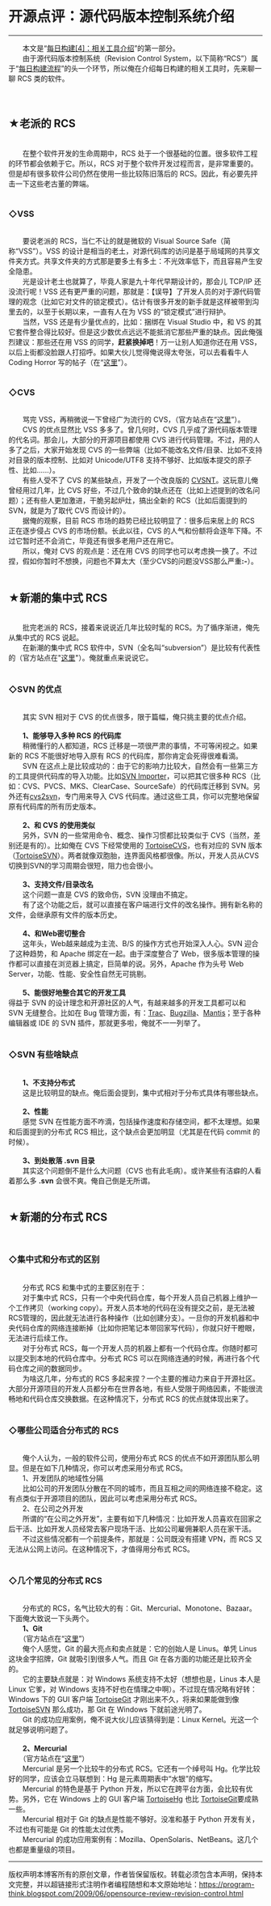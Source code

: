# 开源点评：源代码版本控制系统介绍 

-----

<div class="post-body entry-content">
　　本文是“<a href="../../2009/06/daily-build-4-tools.md">每日构建[4]：相关工具介绍</a>”的第一部分。<br/>
　　由于源代码版本控制系统（Revision Control System，以下简称“RCS”）属于“<a href="../../2009/02/daily-build-3-proces.md">每日构建流程</a>”的头一个环节，所以俺在介绍每日构建的相关工具时，先来聊一聊 RCS 类的软件。<a name="more"></a><br/>
<br/>
<br/>
<h2>★老派的 RCS</h2><br/>
　　在整个软件开发的生命周期中，RCS 处于一个很基础的位置。很多软件工程的环节都会依赖于它。所以，RCS 对于整个软件开发过程而言，是非常重要的。但是却有很多软件公司仍然在使用一些比较陈旧落后的 RCS。因此，有必要先抨击一下这些老古董的弊端。<br/>
<br/>
<h3>◇VSS</h3><br/>
　　要说老派的 RCS，当仁不让的就是微软的 Visual Source Safe（简称“VSS”）。VSS 的设计是相当的老土，对源代码库的访问是基于局域网的共享文件夹方式。共享文件夹的方式那是要多土有多土：不光效率低下，而且容易产生安全隐患。<br/>
　　光是设计老土也就算了，毕竟人家是九十年代早期设计的，那会儿 TCP/IP 还没流行呢！VSS 还有更严重的问题，那就是：【误导】了开发人员的对于源代码管理的观念（比如它对文件的锁定模式）。估计有很多开发的新手就是这样被带到沟里去的，以至于长期以来，一直有人在为 VSS 的“锁定模式”进行辩护。<br/>
　　当然，VSS 还是有少量优点的，比如：捆绑在 Visual Studio 中，和 VS 的其它套件整合得比较好。但是这少数优点远远不能抵消它那些严重的缺点。因此俺强烈建议：那些还在用 VSS 的同学，<b>赶紧换掉吧</b>！万一让别人知道你还在用 VSS，以后上街都没脸跟人打招呼。如果大伙儿觉得俺说得太夸张，可以去看看牛人 Coding Horror 写的帖子（在“<a href="http://www.codinghorror.com/blog/archives/000660.html" rel="nofollow" target="_blank">这里</a>”）。<br/>
<br/>
<h3>◇CVS</h3><br/>
　　骂完 VSS，再稍微说一下曾经广为流行的 CVS，（官方站点在“<a href="http://www.nongnu.org/cvs" rel="nofollow" target="_blank">这里</a>”）。<br/>
　　CVS 的优点显然比 VSS 多多了。曾几何时，CVS 几乎成了源代码版本管理的代名词。那会儿，大部分的开源项目都使用 CVS 进行代码管理。不过，用的人多了之后，大家开始发现 CVS 的一些弊端（比如不能改名文件/目录、比如不支持对目录的版本控制、比如对 Unicode/UTF8 支持不够好、比如版本提交的原子性、比如......）。<br/>
　　有些人受不了 CVS 的某些缺点，开发了一个改良版的 <a href="http://cvsnt.org/" rel="nofollow" target="_blank">CVSNT</a>。这玩意儿俺曾经用过几年，比 CVS 好些，不过几个致命的缺点还在（比如上述提到的改名问题）；还有些人更加激进，干脆另起炉灶，搞出全新的 RCS（比如后面提到的 SVN，就是为了取代 CVS 而设计的）。<br/>
　　据俺的观察，目前 RCS 市场的趋势已经比较明显了：很多后来居上的 RCS 正在逐步侵占 CVS 的市场份额。长此以往，CVS 的人气和份额将会逐年下降。不过它暂时还不会消亡，毕竟还有很多老用户还在用它。<br/>
　　所以，俺对 CVS 的观点是：还在用 CVS 的同学也可以考虑换一换了。不过捏，假如你暂时不想换，问题也不算太大（至少CVS的问题没VSS那么严重<b>:-</b>）。<br/>
<br/>
<h2>★新潮的集中式 RCS</h2><br/>
　　批完老派的 RCS，接着来说说近几年比较时髦的 RCS。为了循序渐进，俺先从集中式的 RCS 说起。<br/>
　　在新潮的集中式 RCS 软件中，SVN（全名叫“subversion”）是比较有代表性的（官方站点在"<a href="http://subversion.tigris.org/" rel="nofollow" target="_blank">这里</a>"）。俺就重点来说说它。<br/>
<br/>
<h3>◇SVN 的优点</h3><br/>
　　其实 SVN 相对于 CVS 的优点很多，限于篇幅，俺只挑主要的优点介绍。<br/>
<br/>
　　<b>1、能够导入多种 RCS 的代码库</b><br/>
　　稍微懂行的人都知道，RCS 迁移是一项很严肃的事情，不可等闲视之。如果新的 RCS 不能很好地导入原有 RCS 的代码库，那你肯定会死得很难看滴。<br/>
　　SVN 在这点上是比较成功的：由于它的影响力比较大，自然会有一些第三方的工具提供代码库的导入功能。比如<a href="http://www.subversionary.org/projects/svnimporter" rel="nofollow" target="_blank">SVN Importer</a>，可以把其它很多种 RCS（比如：CVS、PVCS、MKS、ClearCase、SourceSafe）的代码库迁移到 SVN。另外还有<a href="http://cvs2svn.tigris.org/" rel="nofollow" target="_blank">cvs2svn</a>，专门用来导入 CVS 代码库。通过这些工具，你可以完整地保留原有代码库的所有历史版本。<br/>
<br/>
　　<b>2、和 CVS 的使用类似</b><br/>
　　另外，SVN 的一些常用命令、概念、操作习惯都比较类似于 CVS（当然，差别还是有的）。比如俺在 CVS 下经常使用的 <a href="http://www.tortoisecvs.org/" rel="nofollow" target="_blank">TortoiseCVS</a>，也有对应的 SVN 版本（<a href="http://tortoisesvn.tigris.org/" rel="nofollow" target="_blank">TortoiseSVN</a>）。两者就像双胞胎，连界面风格都很像。所以，开发人员从CVS切换到SVN的学习周期会很短，阻力也会很小。<br/>
<br/>
　　<b>3、支持文件/目录改名</b><br/>
　　这个问题一直是 CVS 的致命伤，SVN 没理由不搞定。<br/>
　　有了这个功能之后，就可以直接在客户端进行文件的改名操作。拥有新名称的文件，会继承原有文件的版本历史。<br/>
<br/>
　　<b>4、和Web密切整合</b><br/>
　　这年头，Web越来越成为主流、B/S 的操作方式也开始深入人心。SVN 迎合了这种趋势，和 Apache 绑定在一起。由于深度整合了 Web，很多版本管理的操作都可以直接在浏览器上搞定，巨简单的说。另外，Apache 作为头号 Web Server，功能、性能、安全性自然无可挑剔。<br/>
<br/>
　　<b>5、能很好地整合其它的开发工具</b><br/>
得益于 SVN 的设计理念和开源社区的人气，有越来越多的开发工具都可以和 SVN 无缝整合。比如在 Bug 管理方面，有：<a href="http://trac.edgewall.org/" rel="nofollow" target="_blank">Trac</a>、<a href="http://www.bugzilla.org/" rel="nofollow" target="_blank">Bugzilla</a>、<a href="http://www.mantisbt.org/" rel="nofollow" target="_blank">Mantis</a>；至于各种编辑器或 IDE 的 SVN 插件，那就更多啦，俺就不一一列举了。<br/>
<br/>
<h3>◇SVN 有些啥缺点</h3><br/>
　　<b>1、不支持分布式</b><br/>
　　这是比较明显的缺点。俺后面会提到，集中式相对于分布式具体有哪些缺点。<br/>
<br/>
　　<b>2、性能</b><br/>
　　感觉 SVN 在性能方面不咋滴，包括操作速度和存储空间，都不太理想。如果和后面提到的分布式 RCS 相比，这个缺点会更加明显（尤其是在代码 commit 的时候）。<br/>
<br/>
　　<b>3、到处散落 .svn 目录</b><br/>
　　其实这个问题倒不是什么大问题（CVS 也有此毛病）。或许某些有洁癖的人看着那么多 <b>.svn</b> 会很不爽。俺自己倒是无所谓。<br/>
<br/>
<h2>★新潮的分布式 RCS</h2><br/>
<h3>◇集中式和分布式的区别</h3><br/>
　　分布式 RCS 和集中式的主要区别在于：<br/>
　　对于集中式 RCS，只有一个中央代码仓库，每个开发人员自己机器上维护一个工作拷贝（working copy）。开发人员本地的代码在没有提交之前，是无法被RCS管理的，因此就无法进行各种操作（比如创建分支）。一旦你的开发机器和中央代码仓库的网络连接断掉（比如你把笔记本带回家写代码），你就只好干瞪眼，无法进行后续工作。<br/>
　　对于分布式 RCS，每一个开发人员的机器上都有一个代码仓库。你随时都可以提交到本地的代码仓库中。分布式 RCS 可以在网络连通的时候，再进行各个代码仓库之间的数据同步。<br/>
　　为啥这几年，分布式的 RCS 多起来捏？一个主要的推动力来自于开源社区。大部分开源项目的开发人员都分布在世界各地，有些人受限于网络因素，不能很流畅地和代码仓库交换数据。在这种情况下，分布式 RCS 的优点就体现出来了。<br/>
<br/>
<h3>◇哪些公司适合分布式的 RCS</h3><br/>
　　俺个人认为，一般的软件公司，使用分布式 RCS 的优点不如开源团队那么明显。但是在如下几种情况，你可以考虑采用分布式 RCS。<br/>
　　1、开发团队的地域性分隔<br/>
　　比如公司的开发团队分散在不同的城市，而且互相之间的网络连接不稳定。这有点类似于开源项目的团队，因此可以考虑采用分布式 RCS。<br/>
　　2、在公司之外开发<br/>
　　所谓的“在公司之外开发”，主要有如下几种情况：比如开发人员喜欢在回家之后干活、比如开发人员经常去客户现场干活、比如公司雇佣兼职人员在家干活。<br/>
　　不过这些情况都有一个前提条件，那就是：公司既没有搭建 VPN，而 RCS 又无法从公网上访问。在这种情况下，才值得用分布式 RCS。<br/>
<br/>
<h3>◇几个常见的分布式 RCS</h3><br/>
　　分布式的 RCS，名气比较大的有：Git、Mercurial、Monotone、Bazaar。下面俺大致说一下头两个。<br/>
　　<b>1、Git</b><br/>
　　（官方站点在“<a href="http://git-scm.com/" rel="nofollow" target="_blank">这里</a>”）<br/>
　　俺个人感觉，Git 的最大亮点和卖点就是：它的创始人是 Linus。单凭 Linus 这块金字招牌，Git 就吸引到很多人气。而且 Git 在各方面的功能还是比较齐全的。<br/>
　　它的主要缺点就是：对 Windows 系统支持不太好（想想也是，Linus 本人是 Linux 它爹，对 Windows 支持不好也在情理之中啊）。不过现在情况略有好转：Windows 下的 GUI 客户端 <a href="http://code.google.com/p/tortoisegit/" rel="nofollow" target="_blank">TortoiseGit</a> 才刚出来不久，将来如果能做到像 <a href="http://tortoisesvn.tigris.org/" rel="nofollow" target="_blank">TortoiseSVN</a> 那么成功，那 Git 在 Windows 下就前途光明了。<br/>
　　Git 的成功应用案例，俺不说大伙儿应该猜得到是：Linux Kernel。光这一个就足够说明问题了。<br/>
<br/>
　　<b>2、Mercurial</b><br/>
　　（官方站点在“<a href="http://www.selenic.com/mercurial/" rel="nofollow" target="_blank">这里</a>”）<br/>
　　Mercurial 是另一个比较牛的分布式 RCS。它还有一个绰号叫 Hg。化学比较好的同学，应该会立马联想到：Hg 是元素周期表中“水银”的缩写。<br/>
　　Mercurial 的特色是基于 Python 开发，所以它在跨平台方面，会比较有优势。另外，它在 Windows 上的 GUI 客户端 <a href="http://tortoisehg.sourceforge.net/" rel="nofollow" target="_blank">TortoiseHg</a> 也比 <a href="http://code.google.com/p/tortoisegit/" rel="nofollow" target="_blank">TortoiseGit</a>要成熟一些。<br/>
　　Mercurial 相对于 Git 的缺点是性能不够好。没准和基于 Python 开发有关，不过也有可能是 Git 的性能太过优秀。<br/>
　　Mercurial 的成功应用案例有：Mozilla、OpenSolaris、NetBeans。这几个也都是重量级的项目。
</div>


------------------------------------------------

版权声明本博客所有的原创文章，作者皆保留版权。转载必须包含本声明，保持本文完整，并以超链接形式注明作者编程随想和本文原始地址：https://program-think.blogspot.com/2009/06/opensource-review-revision-control.html
